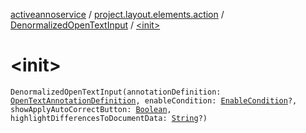 [activeannoservice](../../index.md) / [project.layout.elements.action](../index.md) / [DenormalizedOpenTextInput](index.md) / [&lt;init&gt;](./-init-.md)

# &lt;init&gt;

`DenormalizedOpenTextInput(annotationDefinition: `[`OpenTextAnnotationDefinition`](../../annotationdefinition/-open-text-annotation-definition/index.md)`, enableCondition: `[`EnableCondition`](../../project.annotationschema/-enable-condition/index.md)`?, showApplyAutoCorrectButton: `[`Boolean`](https://kotlinlang.org/api/latest/jvm/stdlib/kotlin/-boolean/index.html)`, highlightDifferencesToDocumentData: `[`String`](https://kotlinlang.org/api/latest/jvm/stdlib/kotlin/-string/index.html)`?)`
